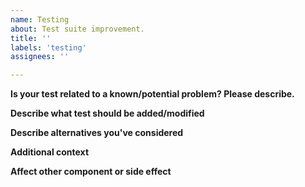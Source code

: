 ```yaml
---
name: Testing
about: Test suite improvement.
title: ''
labels: 'testing'
assignees: ''

---
```


**Is your test related to a known/potential problem? Please describe.**
<!-- A clear and concise description of what the problem is. Ex. I'm always frustrated when [...] -->

**Describe what test should be added/modified**
<!-- A clear and concise description of what you want to happen. -->

**Describe alternatives you've considered**
<!-- A clear and concise description of any alternative solutions or features you've considered. -->

**Additional context**
<!-- Add any other context or screenshots about the feature request here. -->

**Affect other component or side effect**
<!-- What other component should be modified according to this PR -->
